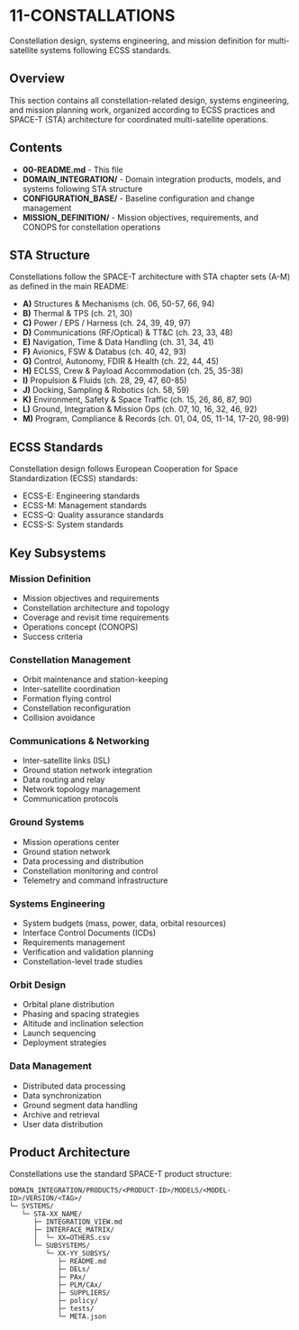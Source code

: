 # 11-CONSTALLATIONS

Constellation design, systems engineering, and mission definition for multi-satellite systems following ECSS standards.

## Overview

This section contains all constellation-related design, systems engineering, and mission planning work, organized according to ECSS practices and SPACE-T (STA) architecture for coordinated multi-satellite operations.

## Contents

- **00-README.md** - This file
- **DOMAIN_INTEGRATION/** - Domain integration products, models, and systems following STA structure
- **CONFIGURATION_BASE/** - Baseline configuration and change management
- **MISSION_DEFINITION/** - Mission objectives, requirements, and CONOPS for constellation operations

## STA Structure

Constellations follow the SPACE-T architecture with STA chapter sets (A-M) as defined in the main README:
- **A)** Structures & Mechanisms (ch. 06, 50-57, 66, 94)
- **B)** Thermal & TPS (ch. 21, 30)
- **C)** Power / EPS / Harness (ch. 24, 39, 49, 97)
- **D)** Communications (RF/Optical) & TT&C (ch. 23, 33, 48)
- **E)** Navigation, Time & Data Handling (ch. 31, 34, 41)
- **F)** Avionics, FSW & Databus (ch. 40, 42, 93)
- **G)** Control, Autonomy, FDIR & Health (ch. 22, 44, 45)
- **H)** ECLSS, Crew & Payload Accommodation (ch. 25, 35-38)
- **I)** Propulsion & Fluids (ch. 28, 29, 47, 60-85)
- **J)** Docking, Sampling & Robotics (ch. 58, 59)
- **K)** Environment, Safety & Space Traffic (ch. 15, 26, 86, 87, 90)
- **L)** Ground, Integration & Mission Ops (ch. 07, 10, 16, 32, 46, 92)
- **M)** Program, Compliance & Records (ch. 01, 04, 05, 11-14, 17-20, 98-99)

## ECSS Standards

Constellation design follows European Cooperation for Space Standardization (ECSS) standards:
- ECSS-E: Engineering standards
- ECSS-M: Management standards
- ECSS-Q: Quality assurance standards
- ECSS-S: System standards

## Key Subsystems

### Mission Definition
- Mission objectives and requirements
- Constellation architecture and topology
- Coverage and revisit time requirements
- Operations concept (CONOPS)
- Success criteria

### Constellation Management
- Orbit maintenance and station-keeping
- Inter-satellite coordination
- Formation flying control
- Constellation reconfiguration
- Collision avoidance

### Communications & Networking
- Inter-satellite links (ISL)
- Ground station network integration
- Data routing and relay
- Network topology management
- Communication protocols

### Ground Systems
- Mission operations center
- Ground station network
- Data processing and distribution
- Constellation monitoring and control
- Telemetry and command infrastructure

### Systems Engineering
- System budgets (mass, power, data, orbital resources)
- Interface Control Documents (ICDs)
- Requirements management
- Verification and validation planning
- Constellation-level trade studies

### Orbit Design
- Orbital plane distribution
- Phasing and spacing strategies
- Altitude and inclination selection
- Launch sequencing
- Deployment strategies

### Data Management
- Distributed data processing
- Data synchronization
- Ground segment data handling
- Archive and retrieval
- User data distribution

## Product Architecture

Constellations use the standard SPACE-T product structure:
```
DOMAIN_INTEGRATION/PRODUCTS/<PRODUCT-ID>/MODELS/<MODEL-ID>/VERSION/<TAG>/
└─ SYSTEMS/
   └─ STA-XX_NAME/
      ├─ INTEGRATION_VIEW.md
      ├─ INTERFACE_MATRIX/
      │  └─ XX↔OTHERS.csv
      └─ SUBSYSTEMS/
         └─ XX-YY_SUBSYS/
            ├─ README.md
            ├─ DELs/
            ├─ PAx/
            ├─ PLM/CAx/
            ├─ SUPPLIERS/
            ├─ policy/
            ├─ tests/
            └─ META.json
```
